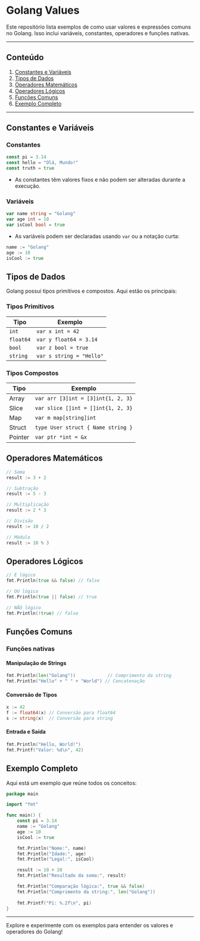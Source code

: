 # Golang Values

Este repositório lista exemplos de como usar valores e expressões comuns no Golang. Isso inclui variáveis, constantes, operadores e funções nativas.

---

## Conteúdo

1. [Constantes e Variáveis](#constantes-e-variáveis)
2. [Tipos de Dados](#tipos-de-dados)
3. [Operadores Matemáticos](#operadores-matemáticos)
4. [Operadores Lógicos](#operadores-lógicos)
5. [Funções Comuns](#funções-comuns)
6. [Exemplo Completo](#exemplo-completo)

---

## Constantes e Variáveis

### Constantes

```go
const pi = 3.14
const hello = "Olá, Mundo!"
const truth = true
```

- As constantes têm valores fixos e não podem ser alteradas durante a execução.

### Variáveis

```go
var name string = "Golang"
var age int = 10
var isCool bool = true
```

- As variáveis podem ser declaradas usando `var` ou a notação curta:

```go
name := "Golang"
age := 10
isCool := true
```

## Tipos de Dados

Golang possui tipos primitivos e compostos. Aqui estão os principais:

### Tipos Primitivos

| Tipo     | Exemplo             |
|----------|---------------------|
| `int`    | `var x int = 42`    |
| `float64`| `var y float64 = 3.14` |
| `bool`   | `var z bool = true` |
| `string` | `var s string = "Hello"` |

### Tipos Compostos

| Tipo         | Exemplo                            |
|--------------|------------------------------------|
| Array        | `var arr [3]int = [3]int{1, 2, 3}` |
| Slice        | `var slice []int = []int{1, 2, 3}` |
| Map          | `var m map[string]int`            |
| Struct       | `type User struct { Name string }` |
| Pointer      | `var ptr *int = &x`               |

## Operadores Matemáticos

```go
// Soma
result := 3 + 2

// Subtração
result := 5 - 3

// Multiplicação
result := 2 * 3

// Divisão
result := 10 / 2

// Módulo
result := 10 % 3
```

## Operadores Lógicos

```go
// E lógico
fmt.Println(true && false) // false

// OU lógico
fmt.Println(true || false) // true

// NÃO lógico
fmt.Println(!true) // false
```

## Funções Comuns

### Funções nativas

#### Manipulação de Strings

```go
fmt.Println(len("Golang"))            // Comprimento da string
fmt.Println("Hello" + " " + "World") // Concatenação
```

#### Conversão de Tipos

```go
x := 42
f := float64(x) // Conversão para float64
s := string(x)  // Conversão para string
```

#### Entrada e Saída

```go
fmt.Println("Hello, World!")
fmt.Printf("Valor: %d\n", 42)
```

## Exemplo Completo

Aqui está um exemplo que reúne todos os conceitos:

```go
package main

import "fmt"

func main() {
    const pi = 3.14
    name := "Golang"
    age := 10
    isCool := true

    fmt.Println("Nome:", name)
    fmt.Println("Idade:", age)
    fmt.Println("Legal:", isCool)

    result := 10 + 20
    fmt.Println("Resultado da soma:", result)

    fmt.Println("Comparação lógica:", true && false)
    fmt.Println("Comprimento da string:", len("Golang"))
    
    fmt.Printf("Pi: %.2f\n", pi)
}
```

---

Explore e experimente com os exemplos para entender os valores e operadores do Golang!
